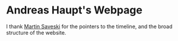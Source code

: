 # Andreas Haupt's Webpage
I thank [Martin Saveski](https://faculty.washington.edu/msaveski/) for the pointers to the timeline, and the broad structure of the website.